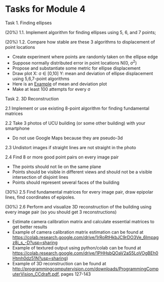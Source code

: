 # Tasks for Module 4

Task 1. Finding ellipses

  (20%) 1.1. Implement algorithm for finding ellipses using 5, 6, and 7 points;
  
  (20%) 1.2. Compare how stable are these 3 algorithms to displacement of point locations 
   - Create experiment where points are randomly taken on the ellipse edge
   - Suppose normally distributed error in point locations N(0, &sigma;<sup>2</sup>)
   - Propose and substantiate some metric for ellipse displacement
   - Draw plot X: &sigma; &in; [0,10] Y: mean and deviation of ellipse displacement using 5,6,7-point algorithms
   - Here is an [Example](../images/plot.jpg) of mean and deviation plot
   - Make at least 100 attempts for every &sigma;

Task 2. 3D Reconstruction

 2.1 Implement or use existing 8-point algorithm for finding fundamental matrices
 
 2.2 Take 3 photos of UCU building (or some other building) with your smartphone
 
   - Do not use Google Maps because they are pseudo-3d
 
 2.3 Undistort images if straight lines are not straight in the photo
 
 2.4 Find 8 or more good point pairs on every image pair
   - The points should not lie on the same plane
   - Points should be visible in different views and should not be a visible intersection of disjoint lines
   - Points should represent several faces of the building
 
 (30%) 2.5 Find fundamental matrices for every image pair, draw epipolar lines, find coordinates of epipoles.
 
 (30%) 2.6 Perform and visualize 3D reconstruction of the building using every image pair (so you should get 3 reconstructions)
 
   - Estimate camera calibration matrix and calculate essential matrices to get better results
   - Example of camera calibration matrix estimation  can be found at https://colab.research.google.com/drive/1rRoRtHkbJC9rDO3Ve_6Impagz8i_s_-D?usp=sharing
   - Example of textured output using python/colab can be found at https://colab.research.google.com/drive/1PHHsbQOaV2aS5LoVOgBEh0Htmh0dz51N?usp=sharing)
   - Example of 3D reconstruction can be found at http://programmingcomputervision.com/downloads/ProgrammingComputerVision_CCdraft.pdf, pages 127-143
